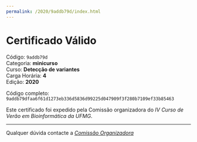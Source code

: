 ```yaml
---
permalink: /2020/9addb79d/index.html
---
```


# Certificado Válido

Código: `9addb79d`<br>
Categoria: **minicurso**<br>
Curso: **Detecção de variantes**<br>
Carga Horária: **4**<br>
Edição: **2020**<br>


Código completo: `9addb79dfaa6f61d1273eb336d5836d99225d047909f3f280b7109ef33b85463`


Este certificado foi expedido pela Comissão organizadora do *IV Curso de Verão em Bioinformática da UFMG*.

----

Qualquer dúvida contacte a [_Comissão Organizadora_](<mailto:cursobioinfoufmg@gmail.com$subject=[Certificados]>)

